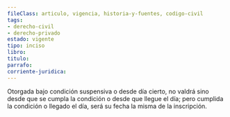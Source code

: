 ```yaml
---
fileClass: articulo, vigencia, historia-y-fuentes, codigo-civil
tags:
- derecho-civil
- derecho-privado
estado: vigente
tipo: inciso
libro:
titulo:
parrafo:
corriente-juridica:
---
```

Otorgada bajo condición suspensiva o desde día cierto, no valdrá sino desde que se cumpla la condición o desde que llegue el día; pero cumplida la condición o llegado el día, será su fecha la misma de la inscripción.
